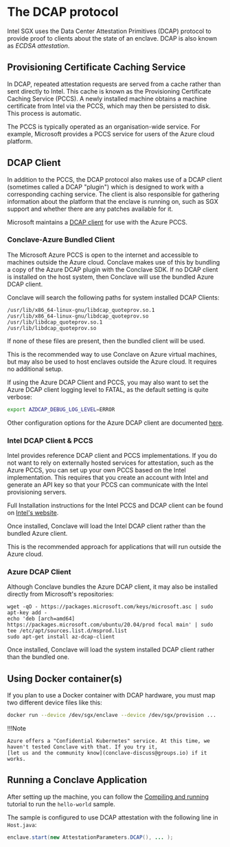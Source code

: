 # The DCAP protocol

Intel SGX uses the Data Center Attestation Primitives (DCAP) protocol to provide proof to clients about the state of an 
enclave. DCAP is also known as _ECDSA attestation_.

## Provisioning Certificate Caching Service

In DCAP, repeated attestation requests are served from a cache rather than sent directly to Intel. This cache is known 
as the Provisioning Certificate Caching Service (PCCS). A newly installed machine obtains a machine certificate from 
Intel via the PCCS, which may then be persisted to disk. This process is automatic.

The PCCS is typically operated as an organisation-wide service. For example, Microsoft provides a PCCS service for users 
of the Azure cloud platform.

## DCAP Client

In addition to the PCCS, the DCAP protocol also makes use of a DCAP client (sometimes called a DCAP "plugin") which
is designed to work with a corresponding caching service. The client is also responsible for gathering information
about the platform that the enclave is running on, such as SGX support and whether there are any patches available for
it.

Microsoft maintains a [DCAP client](https://github.com/microsoft/Azure-DCAP-Client) for use with the Azure PCCS.

### Conclave-Azure Bundled Client

The Microsoft Azure PCCS is open to the internet and accessible to machines outside the Azure cloud. Conclave makes use
of this by bundling a copy of the Azure DCAP plugin with the Conclave SDK. If no DCAP client is installed on the host 
system, then Conclave will use the bundled Azure DCAP client.

Conclave will search the following paths for system installed DCAP Clients:

```
/usr/lib/x86_64-linux-gnu/libdcap_quoteprov.so.1
/usr/lib/x86_64-linux-gnu/libdcap_quoteprov.so
/usr/lib/libdcap_quoteprov.so.1
/usr/lib/libdcap_quoteprov.so
```

If none of these files are present, then the bundled client will be used.

This is the recommended way to use Conclave on Azure virtual machines, but may also be used to host enclaves outside
the Azure cloud. It requires no additional setup.

If using the Azure DCAP Client and PCCS, you may also want to set the Azure DCAP client logging level to FATAL, as the 
default setting is quite verbose:

```sh
export AZDCAP_DEBUG_LOG_LEVEL=ERROR
```

Other configuration options for the Azure DCAP client are documented [here](https://github.com/microsoft/Azure-DCAP-Client).

### Intel DCAP Client & PCCS

Intel provides reference DCAP client and PCCS implementations. If you do not want to rely on externally hosted services
for attestation, such as the Azure PCCS, you can set up your own PCCS based on the Intel implementation. This requires 
that you create an account with Intel and generate an API key so that your PCCS can communicate with the Intel 
provisioning servers.

Full Installation instructions for the Intel PCCS and DCAP client can be found on 
[Intel's website](https://www.intel.com/content/www/us/en/developer/articles/guide/intel-software-guard-extensions-data-center-attestation-primitives-quick-install-guide.html).

Once installed, Conclave will load the Intel DCAP client rather than the bundled Azure client.

This is the recommended approach for applications that will run outside the Azure cloud.

### Azure DCAP Client

Although Conclave bundles the Azure DCAP client, it may also be installed directly from Microsoft's repositories:

```
wget -qO - https://packages.microsoft.com/keys/microsoft.asc | sudo apt-key add -
echo 'deb [arch=amd64] https://packages.microsoft.com/ubuntu/20.04/prod focal main' | sudo tee /etc/apt/sources.list.d/msprod.list
sudo apt-get install az-dcap-client
```

Once installed, Conclave will load the system installed DCAP client rather than the bundled one.

## Using Docker container(s)
If you plan to use a Docker container with DCAP hardware, you must map two different device files like this:

```sh
docker run --device /dev/sgx/enclave --device /dev/sgx/provision ...
```

!!!Note

    Azure offers a "Confidential Kubernetes" service. At this time, we haven't tested Conclave with that. If you try it,
    [let us and the community know](conclave-discuss@groups.io) if it works.

## Running a Conclave Application
After setting up the machine, you can follow the [Compiling and running](running-hello-world.md) tutorial to run the 
`hello-world` sample.

The sample is configured to use DCAP attestation with the following line in `Host.java`:

```java
enclave.start(new AttestationParameters.DCAP(), ... );
```
